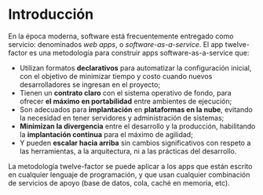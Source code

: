 Introducción
============

En la época moderna, software está frecuentemente entregado como servicio: denominados *web apps*, o *software-as-a-service*. El app twelve-factor es una metodología para construir apps software-as-a-service que:

* Utilizan formatos **declarativos** para automatizar la configuración inicial, con el objetivo de minimizar tiempo y costo cuando nuevos desarrolladores se ingresan en el proyecto;
* Tienen un **contrato claro** con el sistema operativo de fondo, para ofrecer **el máximo en portabilidad** entre ambientes de ejecución;
* Son adecuados para **implantación** en **plataformas en la nube**, evitando la necesidad en tener servidores y administración de sistemas;
* **Minimizan la divergencia** entre el desarrollo y la producción, habilitando la **implantación continua** para el máximo de agilidad;
* Y pueden **escalar hacia arriba** sin cambios significativos con respeto a las herramientas, a la arquitectura, ni a las prácticas del desarrollo.

La metodología twelve-factor se puede aplicar a los apps que están escrito en cualquier lenguaje de programación, y que usan cualquier combinación de servicios de apoyo (base de datos, cola, caché en memoria, etc).
